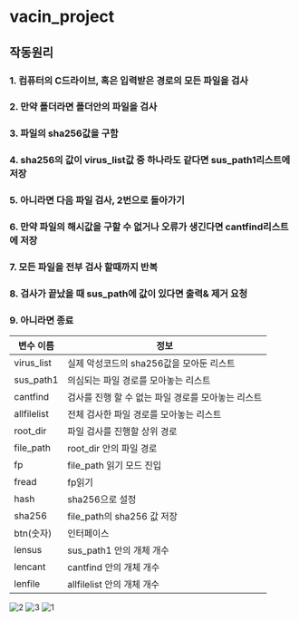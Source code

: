 # vacin_project

## 작동원리

### 1. 컴퓨터의 C드라이브, 혹은 입력받은 경로의 모든 파일을 검사
### 2. 만약 폴더라면 폴더안의 파일을 검사
### 3. 파일의 sha256값을 구함
### 4. sha256의 값이 virus_list값 중 하나라도 같다면 sus_path1리스트에 저장
### 5. 아니라면 다음 파일 검사, 2번으로 돌아가기
### 6. 만약 파일의 해시값을 구할 수 없거나 오류가 생긴다면 cantfind리스트에 저장
### 7. 모든 파일을 전부 검사 할때까지 반복
### 8. 검사가 끝났을 때 sus_path에 값이 있다면 출력& 제거 요청
### 9. 아니라면 종료


변수 이름| 정보
---| ---|
virus_list | 실제 악성코드의 sha256값을 모아둔 리스트
sus_path1 | 의심되는 파일 경로를 모아놓는 리스트
cantfind | 검사를 진행 할 수 없는 파일 경로를 모아놓는 리스트
allfilelist | 전체 검사한 파일 경로를 모아놓는 리스트
root_dir | 파일 검사를 진행할 상위 경로
file_path | root_dir 안의 파일 경로
fp | file_path 읽기 모드 진입
fread | fp읽기
hash | sha256으로 설정
sha256 | file_path의 sha256 값 저장
btn(숫자)| 인터페이스
lensus | sus_path1 안의 개체 개수
lencant | cantfind 안의 개체 개수
lenfile | allfilelist 안의 개체 개수


![2](https://user-images.githubusercontent.com/73373959/200122735-847ea9a2-1691-4a36-b301-044c38ac8e04.png)
![3](https://user-images.githubusercontent.com/73373959/200122737-f2486fb9-1494-4d30-beb6-d67559a1742b.png)
![1](https://user-images.githubusercontent.com/73373959/200122738-a1c7bdcb-d05c-4eef-b86c-a488f60269bc.png)
